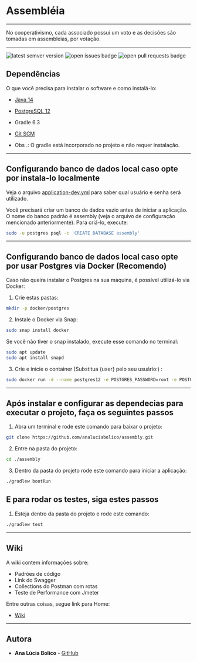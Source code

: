# Assembléia

----

No cooperativismo, cada associado possui um voto e as decisões são tomadas em assembleias, por votação.

----

<img src='https://img.shields.io/github/tag/analuciabolico/assembly.svg' alt='latest semver version' /> <img src='https://img.shields.io/github/issues/analuciabolico/assembly.svg' alt='open issues badge' /> <img src='https://img.shields.io/github/issues-pr/analuciabolico/assembly.svg' alt='open pull requests badge' />

## Dependências

O que você precisa para instalar o software e como instalá-lo:

- [Java 14](https://computingforgeeks.com/install-oracle-java-openjdk-14-on-ubuntu-debian-linux/)
- [PostgreSQL 12](https://www.postgresql.org/download/)
- Gradle 6.3
- [Git SCM](https://git-scm.com/download/linux)

- Obs .: O gradle está incorporado no projeto e não requer instalação.

----

## Configurando banco de dados local caso opte por instala-lo localmente

 Veja o arquivo [application-dev.yml](https://github.com/analuciabolico/assembly/blob/master/src/main/resources/application-dev.yaml) para saber qual usuário e senha será utilizado.

Você precisará criar um banco de dados vazio antes de iniciar a aplicação. O nome do banco padrão é assembly (veja o arquivo de configuração mencionado anteriormente). Para criá-lo, execute:

```sh
sudo -u postgres psql -c 'CREATE DATABASE assembly'
```

----

## Configurando banco de dados local caso opte por usar Postgres via Docker (Recomendo)

Caso não queira instalar o Postgres na sua máquina, é possível utilizá-lo via Docker:

1. Crie estas pastas:

```sh
mkdir -p docker/postgres
```

2. Instale o Docker via Snap:

```sh
sudo snap install docker
```

Se você não tiver o snap instalado, execute esse comando no terminal:

```sh
sudo apt update
sudo apt install snapd
```

3. Crie e inicie o container (Substitua {user} pelo seu usuário:) :

```sh
sudo docker run -d --name postgres12 -e POSTGRES_PASSWORD=root -e POSTGRES_DB=assembly -e PGDATA=/var/lib/postgresql/data/pgdata -v /home/{user}/docker/postgres:/var/lib/postgresql/data postgres --add-host postgres12
```

----

## Após instalar e configurar as dependecias para executar o projeto, faça os seguintes passos


1. Abra um terminal e rode este comando para baixar o projeto:
```sh
git clone https://github.com/analuciabolico/assembly.git
```

2. Entre na pasta do projeto:
```sh
cd ./assembly
```

3. Dentro da pasta do projeto rode este comando para iniciar a aplicação:
```sh
./gradlew bootRun
```

## E para rodar os testes, siga estes passos

1. Esteja dentro da pasta do projeto e rode este comando:
```sh
./gradlew test
```

----

## Wiki

A wiki contem informações sobre:
- Padrões de código
- Link do Swagger
- Collections do Postman com rotas
- Teste de Performance com Jmeter

Entre outras coisas, segue link para Home:

- [Wiki](https://github.com/analuciabolico/assembly/wiki/Assembly)

----

## Autora

* **Ana Lúcia Bolico** - [GitHub](https://github.com/analuciabolico)

